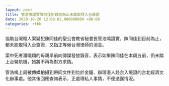 ```yaml
---
layout: post
title: 管浩鳴證實陳同佳到目前為止未能取得入台簽證
date: 2020-10-20 12:08:02.000000000 +08:00
categories: rthk
---
```


協助台灣殺人案疑犯陳同佳的聖公會教省秘書長管浩鳴證實，陳同佳到目前為止，都未能取得入台簽證，又指正等候台灣律師的消息。

案中死者潘曉穎的母親早前向傳媒發放錄音，表示如果陳同佳在本周五前，仍未踏上台營航機，她將不再為對方求情。

管浩鳴上周被傳媒拍攝到帶同文件到位於金鐘、辦理港人赴台入境證的台北經濟文化辦事處。他其後回應查詢表示，正處理私人事情，不便透露情況。
